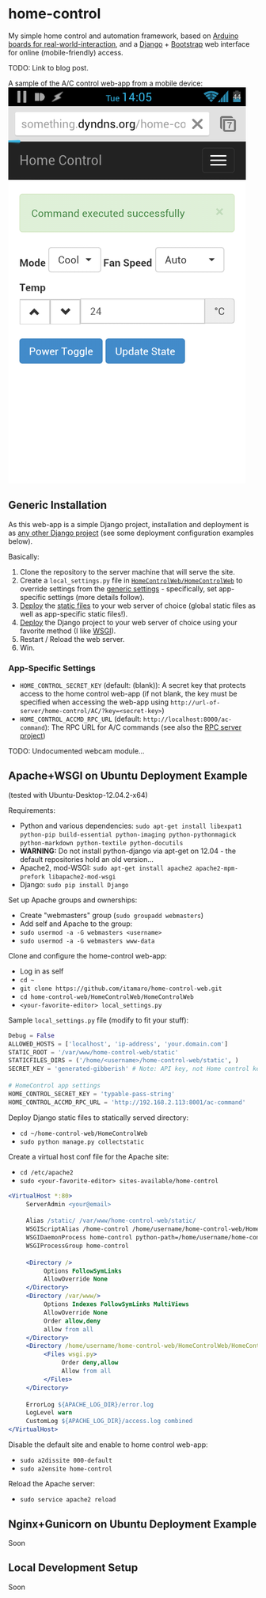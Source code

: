 home-control
============

My simple home control and automation framework, based on [Arduino boards for real-world-interaction](https://github.com/itamaro/home-control-RPC),
and a [Django](https://www.djangoproject.com/) + [Bootstrap](http://getbootstrap.com/) web interface for online (mobile-friendly) access.

TODO: Link to blog post.

A sample of the A/C control web-app from a mobile device:
![Mobile UI in Action](docs/UI-in-Mobile-Action.png)

Generic Installation
--------------------
As this web-app is a simple Django project,
installation and deployment is as [any other Django project](https://docs.djangoproject.com/en/1.5/howto/deployment/)
(see some deployment configuration examples below).

Basically:

1. Clone the repository to the server machine that will serve the site.
2. Create a `local_settings.py` file in [`HomeControlWeb/HomeControlWeb`](HomeControlWeb/HomeControlWeb)
   to override settings from the [generic settings](HomeControlWeb/HomeControlWeb/settings.py) -
   specifically, set app-specific settings (more details follow).
3. [Deploy](https://docs.djangoproject.com/en/1.5/howto/static-files/deployment/) the [static files](https://github.com/itamaro/home-control-web/tree/master/static) to your web server of choice (global static files as well as app-specific static files!).
4. [Deploy](https://docs.djangoproject.com/en/1.5/howto/deployment/) the Django project to your web server of choice using your favorite method (I like [WSGI](https://docs.djangoproject.com/en/1.5/howto/deployment/wsgi/)).
5. Restart / Reload the web server.
6. Win.

### App-Specific Settings

* `HOME_CONTROL_SECRET_KEY` (default: (blank)):
    A secret key that protects access to the home control web-app (if not blank, the key must be specified when accessing the web-app using `http://url-of-server/home-control/AC/?key=<secret-key>`)
* `HOME_CONTROL_ACCMD_RPC_URL` (default: `http://localhost:8000/ac-command`):
    The RPC URL for A/C commands (see also the [RPC server project](https://github.com/itamaro/home-control-RPC))

TODO: Undocumented webcam module...


Apache+WSGI on Ubuntu Deployment Example
----------------------------------------

(tested with Ubuntu-Desktop-12.04.2-x64)

Requirements:

* Python and various dependencies: `sudo apt-get install libexpat1 python-pip build-essential python-imaging python-pythonmagick python-markdown python-textile python-docutils`
 * **WARNING:** Do not install python-django via apt-get on 12.04 - the default repositories hold an old version...
* Apache2, mod-WSGI: `sudo apt-get install apache2 apache2-mpm-prefork libapache2-mod-wsgi`
* Django: `sudo pip install Django`

Set up Apache groups and ownerships:

* Create "webmasters" group (`sudo groupadd webmasters`)
* Add self and Apache to the group:
 * `sudo usermod -a -G webmasters <username>`
 * `sudo usermod -a -G webmasters www-data`

Clone and configure the home-control web-app:

* Log in as self
* `cd ~`
* `git clone https://github.com/itamaro/home-control-web.git`
* `cd home-control-web/HomeControlWeb/HomeControlWeb`
* `<your-favorite-editor> local_settings.py`

Sample `local_settings.py` file (modify to fit your stuff):

```python
Debug = False
ALLOWED_HOSTS = ['localhost', 'ip-address', 'your.domain.com']
STATIC_ROOT = '/var/www/home-control-web/static'
STATICFILES_DIRS = ('/home/<username>/home-control-web/static', )
SECRET_KEY = 'generated-gibberish' # Note: API key, not Home control key!

# HomeControl app settings
HOME_CONTROL_SECRET_KEY = 'typable-pass-string'
HOME_CONTROL_ACCMD_RPC_URL = 'http://192.168.2.113:8001/ac-command'
```

Deploy Django static files to statically served directory:

* `cd ~/home-control-web/HomeControlWeb`
* `sudo python manage.py collectstatic`

Create a virtual host conf file for the Apache site:

* `cd /etc/apache2`
* `sudo <your-favorite-editor> sites-available/home-control`

```apache
<VirtualHost *:80>
     ServerAdmin <your@email>

     Alias /static/ /var/www/home-control-web/static/
     WSGIScriptAlias /home-control /home/username/home-control-web/HomeControlWeb/HomeControlWeb/wsgi.py
     WSGIDaemonProcess home-control python-path=/home/username/home-control-web/HomeControlWeb
     WSGIProcessGroup home-control

     <Directory />
          Options FollowSymLinks
          AllowOverride None
     </Directory>
     <Directory /var/www/>
          Options Indexes FollowSymLinks MultiViews
          AllowOverride None
          Order allow,deny
          allow from all
     </Directory>
     <Directory /home/username/home-control-web/HomeControlWeb/HomeControlWeb>
          <Files wsgi.py>
               Order deny,allow
               Allow from all
          </Files>
     </Directory>

     ErrorLog ${APACHE_LOG_DIR}/error.log
     LogLevel warn
     CustomLog ${APACHE_LOG_DIR}/access.log combined
</VirtualHost>
```

Disable the default site and enable to home control web-app:

* `sudo a2dissite 000-default`
* `sudo a2ensite home-control`

Reload the Apache server:

* `sudo service apache2 reload`


Nginx+Gunicorn on Ubuntu Deployment Example
-------------------------------------------

Soon


Local Development Setup
-----------------------

Soon

